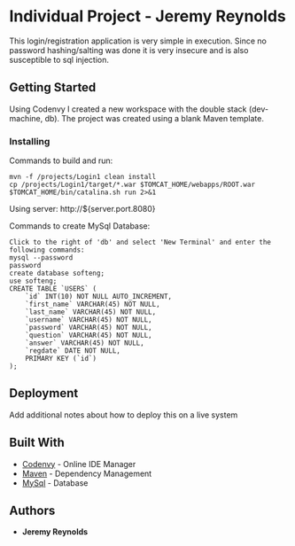 # Individual Project - Jeremy Reynolds

This login/registration application is very simple in execution.
Since no password hashing/salting was done it is very insecure and is also susceptible to sql injection.

## Getting Started

Using Codenvy I created a new workspace with the double stack (dev-machine, db).
The project was created using a blank Maven template.

### Installing

Commands to build and run:
```
mvn -f /projects/Login1 clean install 
cp /projects/Login1/target/*.war $TOMCAT_HOME/webapps/ROOT.war 
$TOMCAT_HOME/bin/catalina.sh run 2>&1
```
Using server: http://${server.port.8080}

Commands to create MySql Database:
```
Click to the right of 'db' and select 'New Terminal' and enter the following commands:
mysql --password
password
create database softeng;
use softeng;
CREATE TABLE `USERS` (
	`id` INT(10) NOT NULL AUTO_INCREMENT,
	`first_name` VARCHAR(45) NOT NULL,
	`last_name` VARCHAR(45) NOT NULL,
	`username` VARCHAR(45) NOT NULL,
	`password` VARCHAR(45) NOT NULL,
	`question` VARCHAR(45) NOT NULL,
	`answer` VARCHAR(45) NOT NULL,
	`regdate` DATE NOT NULL,
	PRIMARY KEY (`id`)
);
```

## Deployment

Add additional notes about how to deploy this on a live system

## Built With
* [Codenvy](https://codenvy.io/) - Online IDE Manager
* [Maven](https://maven.apache.org/) - Dependency Management
* [MySql](https://www.mysql.com/) - Database

## Authors

* **Jeremy Reynolds**

